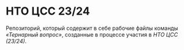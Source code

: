 # НТО ЦСС 23/24

Репозиторий, который содержит в себе рабочие файлы команды _«Тернарный вопрос»_, созданные в процессе участия в _НТО ЦСС (23/24)_.
